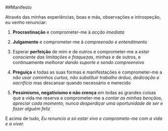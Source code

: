 <!-- 
Contributors: Ivan Ruby, Elton Balate
-->

##Manifesto

Através das minhas experiências, boas e más, observações e introspeção, eu venho renunciar:

1. **Procrastinação** e comprometer-me à *acção imediata*

2. **Julgamento** e comprometer-me à *compreensão e entendimento*

3. Esperar **perfeição** de mim e de outros e comprometer-me a *estar consciente das limitações e fraquezas*, minhas e de outros, e continuamente *melhorar dando suporte e sendo compreensivo*

4. **Preguiça** e todas as suas formas e manifestações e comprometer-me a *não usar caminhos curtos, não substituir trabalho árduo, dedicação e sacrifício* mas descansar quando necessário e merecido

5. **Pessimismo, negativismo e não crença** em todas as grandes coisas que a vida me reserva e comprometer-me a *contar as minhas bençãos, apreciar cada momento, nunca desperdiçar uma oportunidade de ser e fazer alguém feliz*

E acima de tudo, *Eu renuncio a só estar vivo e comprometo-me com a vida e a viver.*
